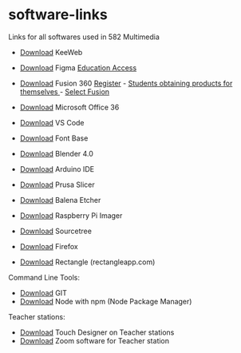 # software-links

Links for all softwares used in 582 Multimedia

- [Download](https://keeweb.info/) KeeWeb

- [Download](https://www.figma.com/downloads/) Figma [Education Access](https://www.figma.com/education/)
- [Download](https://www.autodesk.com/ca-en/products/fusion-360/) Fusion 360 [Register](https://accounts.autodesk.com/register) - [Students obtaining products for themselves
](https://www.autodesk.com/support/account/education/onboarding/students-guide#title-3383ce4c81)- [Select Fusion](https://www.autodesk.com/education/FSN)
- [Download](https://www.microsoft.com/en-us/microsoft-365/download-office) Microsoft Office 36
- [Download](https://code.visualstudio.com/) VS Code
- [Download](https://fontba.se/) Font Base
- [Download](https://www.blender.org/download/) Blender 4.0
- [Download](https://www.arduino.cc/en/software) Arduino IDE
- [Download](https://www.prusa3d.com/page/prusaslicer_424/) Prusa Slicer
- [Download](https://etcher.balena.io/#download-etcher) Balena Etcher
- [Download](https://www.raspberrypi.com/software/) Raspberry Pi Imager
- [Download](https://www.sourcetreeapp.com/) Sourcetree

- [Download](https://www.mozilla.org/en-CA/firefox/new/) Firefox
- [Download](https://rectangleapp.com/) Rectangle (rectangleapp.com)

Command Line Tools:

- [Download](https://git-scm.com/) GIT
- [Download](https://docs.npmjs.com/downloading-and-installing-node-js-and-npm) Node with npm (Node Package Manager)

Teacher stations:

- [Download](https://derivative.ca/download) Touch Designer on Teacher stations
- [Download](https://zoom.us/download) Zoom software for Teacher station

